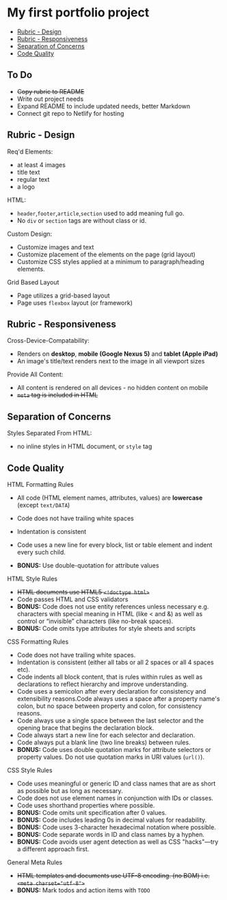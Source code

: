 # My first portfolio project

- [Rubric - Design](https://github.com/anthonybronkema/portfolio_site#rubric---design)
- [Rubric - Responsiveness](https://github.com/anthonybronkema/portfolio_site#rubric---responsiveness)
- [Separation of Concerns](https://github.com/anthonybronkema/portfolio_site#separation-of-concerns)
- [Code Quality](https://github.com/anthonybronkema/portfolio_site#code-quality)

## To Do

- ~~Copy rubric to README~~
- Write out project needs
- Expand README to include updated needs, better Markdown
- Connect git repo to Netlify for hosting

## Rubric - Design

Req'd Elements:

- at least 4 images
- title text
- regular text
- a logo

HTML:

- `header`,`footer`,`article`,`section` used to add meaning full go.
- No `div` or `section` tags are without class or id.

Custom Design:

- Customize images and text
- Customize placement of the elements on the page (grid layout)
- Customize CSS styles applied at a minimum to paragraph/heading elements.

Grid Based Layout

- Page utilizes a grid-based layout
- Page uses `flexbox` layout (or framework)

## Rubric - Responsiveness

Cross-Device-Compatability:

- Renders on **desktop**, **mobile (Google Nexus 5)** and **tablet (Apple iPad)**
- An image's title/text renders next to the image in all viewport sizes

Provide All Content:

- All content is rendered on all devices - no hidden content on mobile
- ~~`meta` tag is included in HTML~~

## Separation of Concerns

Styles Separated From HTML:

- no inline styles in HTML document, or `style` tag

## Code Quality

HTML Formatting Rules

- All code (HTML element names, attributes, values) are **lowercase** (except `text/DATA`)
- Code does not have trailing white spaces
- Indentation is consistent
- Code uses a new line for every block, list or table element and indent every such child.

- __**BONUS:**__ Use double-quotation for attribute values

HTML Style Rules

- ~~HTML documents use HTML5 `<!doctype html>`~~
- Code passes HTML and CSS validators
- __**BONUS:**__ Code does not use entity references unless necessary e.g. characters with special meaning in HTML (like < and &) as well as control or “invisible” characters (like no-break spaces).
- __**BONUS:**__ Code omits type attributes for style sheets and scripts

CSS Formatting Rules

- Code does not have trailing white spaces.
- Indentation is consistent (either all tabs or all 2 spaces or all 4 spaces etc).
- Code indents all block content, that is rules within rules as well as declarations to reflect hierarchy and improve understanding.
- Code uses a semicolon after every declaration for consistency and extensibility reasons.Code always uses a space after a property name's colon, but no space between property and colon, for consistency reasons.
- Code always use a single space between the last selector and the opening brace that begins the declaration block.
- Code always start a new line for each selector and declaration.
- Code always put a blank line (two line breaks) between rules.
- __**BONUS:**__ Code uses double quotation marks for attribute selectors or property values. Do not use quotation marks in URI values (`url()`).

CSS Style Rules

- Code uses meaningful or generic ID and class names that are as short as possible but as long as necessary.
- Code does not use element names in conjunction with IDs or classes.
- Code uses shorthand properties where possible.
- __**BONUS:**__ Code omits unit specification after 0 values.
- __**BONUS:**__ Code includes leading 0s in decimal values for readability.
- __**BONUS:**__ Code uses 3-character hexadecimal notation where possible.
- __**BONUS:**__ Code separate words in ID and class names by a hyphen.
- __**BONUS:**__ Code avoids user agent detection as well as CSS "hacks"—try a different approach first.

General Meta Rules

- ~~HTML templates and documents use UTF-8 encoding. (no BOM) i.e. `<meta charset="utf-8">`~~
- __**BONUS:**__ Mark todos and action items with `TODO`
